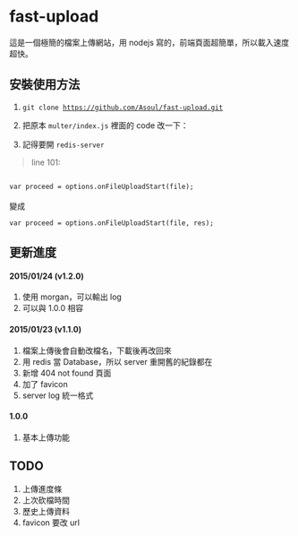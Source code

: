 # fast-upload

這是一個極簡的檔案上傳網站，用 nodejs 寫的，前端頁面超簡單，所以載入速度超快。

## 安裝使用方法

1. <code>git clone https://github.com/Asoul/fast-upload.git</code>

2. 把原本 `multer/index.js` 裡面的 code 改一下：
3. 記得要開 `redis-server`

>line 101:<br/>
<code>
var proceed = options.onFileUploadStart(file);
</code>
<br/>變成<br/>
<code>
var proceed = options.onFileUploadStart(file, res);
</code>

>


## 更新進度

#### 2015/01/24 (v1.2.0)
1. 使用 morgan，可以輸出 log
2. 可以與 1.0.0 相容

#### 2015/01/23 (v1.1.0)
1. 檔案上傳後會自動改檔名，下載後再改回來
2. 用 redis 當 Database，所以 server 重開舊的紀錄都在
3. 新增 404 not found 頁面
4. 加了 favicon
5. server log 統一格式

#### 1.0.0
1. 基本上傳功能


## TODO
1. 上傳進度條
2. 上次砍檔時間
3. 歷史上傳資料
4. favicon 要改 url